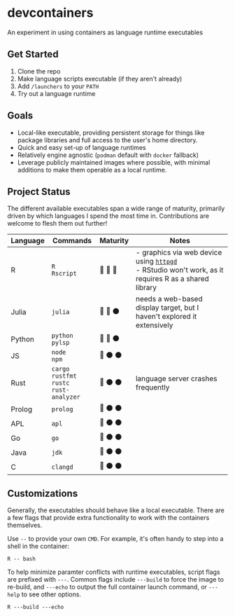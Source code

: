 # devcontainers

An experiment in using containers as language runtime executables

## Get Started

1. Clone the repo
2. Make language scripts executable (if they aren't already)
3. Add `/launchers` to your `PATH`
4. Try out a language runtime

## Goals

- Local-like executable, providing persistent storage for things like package
  libraries and full access to the user's home directory.
- Quick and easy set-up of language runtimes
- Relatively engine agnostic (`podman` default with `docker` fallback)
- Leverage publicly maintained images where possible, with minimal additions to
  make them operable as a local runtime.

## Project Status

The different available executables span a wide range of maturity, primarily
driven by which languages I spend the most time in. Contributions are welcome to
flesh them out further!

| Language | Commands | Maturity | Notes |
|---|---|-------|---|
| R | `R` <br> `Rscript` | :large_blue_circle: :large_blue_circle: :large_blue_circle: | - graphics via web device using [`httpgd`](https://github.com/nx10/httpgd)<br> - RStudio won't work, as it requires R as a shared library |
| Julia | `julia` | :large_blue_circle: :large_blue_circle: :black_circle: | needs a web-based display target, but I haven't explored it extensively | 
| Python | `python` <br> `pylsp` | :large_blue_circle: :large_blue_circle: :black_circle: | |
| JS | `node` <br>`npm` | :large_blue_circle: :black_circle: :black_circle: | |
| Rust | `cargo` <br> `rustfmt` <br> `rustc` <br> `rust-analyzer` | :large_blue_circle: :black_circle: :black_circle: | language server crashes frequently |
| Prolog | `prolog` | :large_blue_circle: :black_circle: :black_circle: | |
| APL | `apl` | :large_blue_circle: :black_circle: :black_circle: | |
| Go | `go` | :large_blue_circle: :black_circle: :black_circle: | |
| Java | `jdk` | :large_blue_circle: :black_circle: :black_circle: | |
| C | `clangd` | :large_blue_circle: :black_circle: :black_circle: | |

## Customizations

Generally, the executables should behave like a local executable. There are a
few flags that provide extra functionality to work with the containers
themselves.

Use `--` to provide your own `CMD`. For example, it's often handy to step into a
shell in the container:

```
R -- bash
```

To help minimize paramter conflicts with runtime executables, script flags are
prefixed with `---`. Common flags include `---build` to force the image to 
re-build, and `---echo` to output the full container launch command, or 
`---help` to see other options.

```
R ---build ---echo
```
